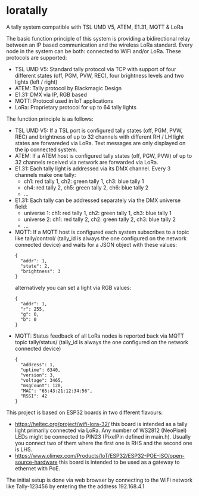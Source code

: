 # loratally
A tally system compatible with TSL UMD V5, ATEM, E1.31, MQTT &amp; LoRa

The basic function principle of this system is providing a bidirectional relay between an IP based communication and the wireless LoRa standard. Every node in the system can be both: connected to WiFi and/or LoRa. These protocols are supported:

- TSL UMD V5: Standard tally protocol via TCP with support of four different states (off, PGM, PVW, REC), four brightness levels and two lights (left / right)
- ATEM: Tally protocol by Blackmagic Design 
- E1.31: DMX via IP, RGB based
- MQTT: Protocol used in IoT applications
- LoRa: Proprietary protocol for up to 64 tally lights

The function principle is as follows:

- TSL UMD V5: If a TSL port is configured tally states (off, PGM, PVW, REC) and brightness of up to 32 channels with different RH / LH light states are forwareded via LoRa. Text messages are only displayed on the ip connected system.
- ATEM: If a ATEM host is configured tally states (off, PGW, PVW) of up to 32 channels received via network are forwarded via LoRa.
- E1.31: Each tally light is addressed via its DMX channel. Every 3 channels make one tally: 
  - ch1: red tally 1, ch2: green tally 1, ch3: blue tally 1 
  - ch4: red tally 2, ch5: green tally 2, ch6: blue tally 2
  - ...
- E1.31: Each tally can be addressed separately via the DMX universe field:
  - universe 1: ch1: red tally 1, ch2: green tally 1, ch3: blue tally 1
  - universe 2: ch1: red tally 2, ch2: green tally 2, ch3: blue tally 2
  - ...
- MQTT: If a MQTT host is configured each system subscribes to a topic like tally/control/<tally id> (tally_id is always the one configured on the network connected device) and waits for a JSON object with these values:
  ```
  {
    "addr": 1,
    "state": 2,
    "brightness": 3
  } 
  ```
  alternatively you can set a light via RGB values:
  ```
  {
    "addr": 1,
    "r": 255,
    "g": 0,
    "b": 0
  } 
  ```
- MQTT: Status feedback of all LoRa nodes is reported back via MQTT topic tally/status/<tally id> (tally_id is always the one configured on the network connected device)
  ```
  {
    "address": 1,
    "uptime": 6340,
    "version": 3,
    "voltage": 3465,
    "msgCount": 120,
    "MAC": "65:43:21:12:34:56",
    "RSSI": 42
  } 
  ```
  
This project is based on ESP32 boards in two different flavours:

- https://heltec.org/project/wifi-lora-32/ this board is intended as a tally light primarily connected via LoRa. Any number of WS2812 (NeoPixel) LEDs might be connected to PIN23 (PixelPin defined in main.h). Usually you connect two of them where the first one is RHS and the second one is LHS.
- https://www.olimex.com/Products/IoT/ESP32/ESP32-POE-ISO/open-source-hardware this board is intended to be used as a gateway to ethernet with PoE.

The initial setup is done via web browser by connecting to the WiFi network like Tally-123456 by entering the the address 192.168.4.1
